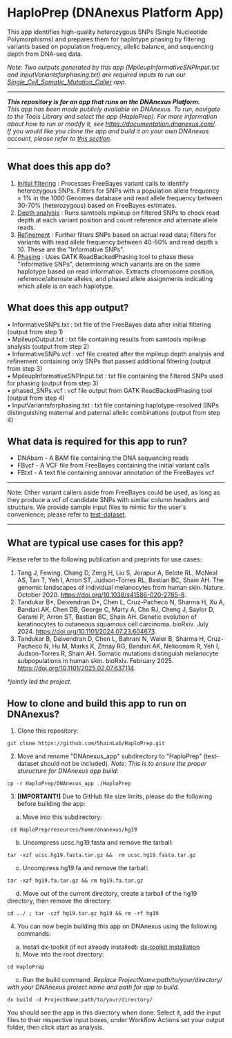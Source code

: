 # HaploPrep (DNAnexus Platform App)
This app identifies high-quality heterozygous SNPs (Single Nucleotide Polymorphisms) and prepares them for haplotype phasing by filtering variants based on population frequency, allelic balance, and sequencing depth from DNA-seq data.

_Note: Two outputs generated by this app (MpileupInformativeSNPInput.txt and InputVariantsforphasing.txt) are required inputs to run our [Single_Cell_Somatic_Mutation_Caller](https://github.com/ShainLab/Single_Cell_Somatic_Mutation_Caller) app._

- - -
_**This repository is for an app that runs on the DNAnexus Platform.**  
This app has been made publicly available on DNAnexus. To run, navigate to the Tools Library and select the app (HaploPrep). For more information about how to run or modify it, see https://documentation.dnanexus.com/.  
If you would like you clone the app and build it on your own DNAnexus account, please refer to [this section](https://github.com/ShainLab/HaploPrep/blob/main/README.md#how-to-clone-and-build-this-app-to-run-on-dnanexus)._
- - -

## What does this app do?
1.	<ins>Initial filtering</ins> : Processes FreeBayes variant calls to identify heterozygous SNPs. Filters for SNPs with a population allele frequency ≥ 1% in the 1000 Genomes database and read allele frequency between 30-70% (heterozygous) based on FreeBayes estimates.  
2.	<ins>Depth analysis</ins> : Runs samtools mpileup on filtered SNPs to check read depth at each variant position and count reference and alternate allele reads.  
3.	<ins>Refinement</ins> : Further filters SNPs based on actual read data; filters for variants with read allele frequency between 40-60% and read depth ≥ 10. These are the "Informative SNPs".  
4.	<ins>Phasing</ins> : Uses GATK ReadBackedPhasing tool to phase these "Informative SNPs", determining which variants are on the same haplotype based on read information. Extracts chromosome position, reference/alternate alleles, and phased allele assignments indicating which allele is on each haplotype.  

## What does this app output?
•	InformativeSNPs.txt : txt file of the FreeBayes data after initial filtering (output from step 1)  
•	MpileupOutput.txt : txt file containing results from samtools mpileup analysis (output from step 2)  
•	InformativeSNPs.vcf : vcf file created after the mpileup depth analysis and refinement containing only SNPs that passed additional filtering (output from step 3)  
•	MpileupInformativeSNPInput.txt : txt file containing the filtered SNPs used for phasing (output from step 3)  
•	phased_SNPs.vcf : vcf file output from GATK ReadBackedPhasing tool (output from step 4)  
•	InputVariantsforphasing.txt : txt file containing haplotype-resolved SNPs distinguishing maternal and paternal allelic combinations (output from step 4)

## What data is required for this app to run?
- DNAbam - A BAM file containing the DNA sequencing reads
- FBvcf - A VCF file from FreeBayes containing the initial variant calls
- FBtxt - A text file containing annovar annotation of the FreeBayes vcf

- - -
Note: Other variant callers aside from FreeBayes could be used, as long as they produce a vcf of candidate SNPs with similar column headers and structure. We provide sample input files to mimic for the user's convenience; please refer to [test-dataset](https://github.com/ShainLab/HaploPrep/tree/main/test-dataset).
- - -

## What are typical use cases for this app?
Please refer to the following publication and preprints for use cases:
1. Tang J, Fewing, Chang D, Zeng H, Liu S, Jorapur A, Belote RL, McNeal AS, Tan T, Yeh I, Arron ST, Judson-Torres RL, Bastian BC, Shain AH. The genomic landscapes of individual melanocytes from human skin. Nature. October 2020. https://doi.org/10.1038/s41586-020-2785-8.
2. Tandukar B\*, Deivendran D\*, Chen L, Cruz-Pacheco N, Sharma H, Xu A, Bandari AK, Chen DB, George C, Marty A, Cho RJ, Cheng J, Saylor D, Gerami P, Arron ST, Bastian BC, Shain AH. Genetic evolution of keratinocytes to cutaneous squamous cell carcinoma. bioRxiv. July 2024. https://doi.org/10.1101/2024.07.23.604673.
3. Tandukar B, Deivendran D, Chen L, Bahrani N, Weier B, Sharma H, Cruz-Pacheco N, Hu M, Marks K, Zitnay RG, Bandari AK, Nekoonam R, Yeh I, Judson-Torres R, Shain AH. Somatic mutations distinguish melanocyte subpopulations in human skin. bioRxiv. February 2025. https://doi.org/10.1101/2025.02.07.637114.

_*jointly led the project._

## How to clone and build this app to run on DNAnexus?

1. Clone this repository:
  ```
  git clone https://github.com/ShainLab/HaploPrep.git
  ```
2. Move and rename "DNAnexus_app" subdirectory to "HaploPrep" (test-dataset should not be included). _Note: This is to ensure the proper sturucture for DNAnexus app build_:
  ```
  cp -r HaploPrep/DNAnexus_app ./HaploPrep
  ```
3. **[IMPORTANT!]** Due to GitHub file size limits, please do the following before building the app:

&nbsp;&nbsp;&nbsp;&nbsp; a. Move into this subdirectory:
 ```
  cd HaploPrep/resources/home/dnanexus/hg19
  ```
&nbsp;&nbsp;&nbsp;&nbsp; b. Uncompress ucsc.hg19.fasta and remove the tarball:
  ```
  tar -xzf ucsc.hg19.fasta.tar.gz &&  rm ucsc.hg19.fasta.tar.gz
  ```
&nbsp;&nbsp;&nbsp;&nbsp; c. Uncompress hg19.fa and remove the tarball:
  ```
  tar -xzf hg19.fa.tar.gz && rm hg19.fa.tar.gz
  ```
&nbsp;&nbsp;&nbsp;&nbsp; d. Move out of the current directory, create a tarball of the hg19 directory, then remove the directory:
  ```
  cd ../ ; tar -czf hg19.tar.gz hg19 && rm -rf hg19
  ```
4. You can now begin building this app on DNAnexus using the following commands:

&nbsp;&nbsp;&nbsp;&nbsp; a. Install dx-toolkit (if not already installed): [dx-toolkit installation](https://documentation.dnanexus.com/downloads)  
&nbsp;&nbsp;&nbsp;&nbsp; b. Move into the root directory:
```
cd HaploPrep
```  
&nbsp;&nbsp;&nbsp;&nbsp; c. Run the build command. _Replace ProjectName:path/to/your/directory/ with your DNAnexus project name and path for app to build._
```
dx build -d ProjectName:path/to/your/directory/
``` 

You should see the app in this directory when done. Select it, add the input files to their respective input boxes, under Workflow Actions set your output folder, then click start as analysis.



